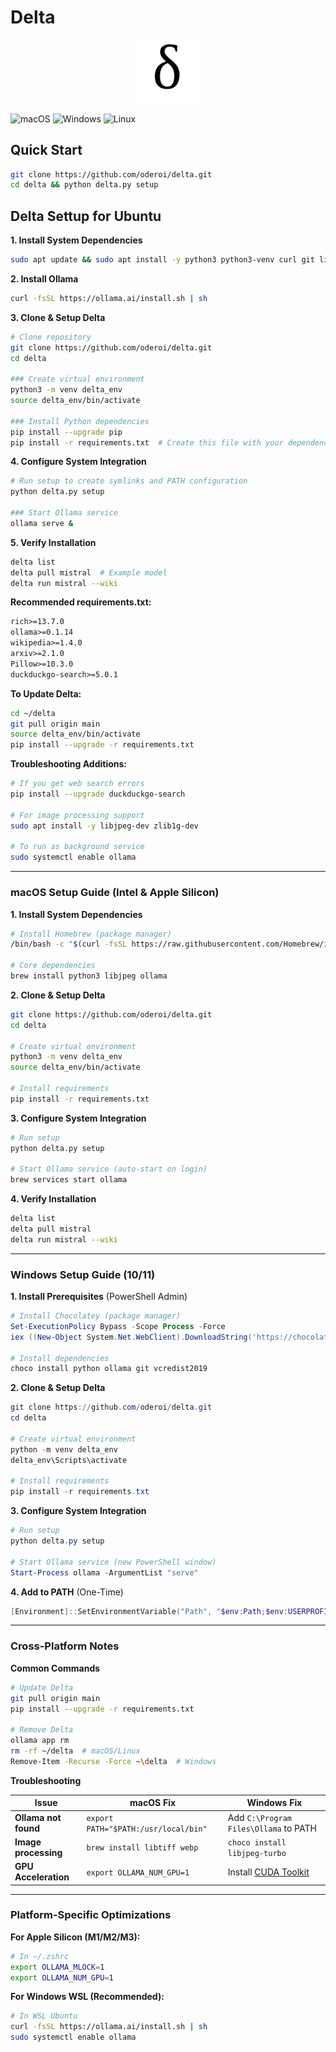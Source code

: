 # Delta


<div align="center">

<picture>
  <source media="(prefers-color-scheme: light)" srcset="/img/delta.png">
  <img alt="tiny corp logo" src="/img/delta.png" width="20%" height="20%">
</picture>

</div>

![macOS](https://img.shields.io/badge/macOS-兼容-success)
![Windows](https://img.shields.io/badge/Windows-兼容-success)
![Linux](https://img.shields.io/badge/Linux-兼容-success)

## Quick Start
```bash
git clone https://github.com/oderoi/delta.git
cd delta && python delta.py setup
```

## Delta Settup for Ubuntu

**1. Install System Dependencies**
```bash
sudo apt update && sudo apt install -y python3 python3-venv curl git libjpeg-dev zlib1g-dev
```

**2. Install Ollama**
```bash
curl -fsSL https://ollama.ai/install.sh | sh
```

**3. Clone & Setup Delta**
```bash
# Clone repository
git clone https://github.com/oderoi/delta.git
cd delta

### Create virtual environment
python3 -m venv delta_env
source delta_env/bin/activate

### Install Python dependencies
pip install --upgrade pip
pip install -r requirements.txt  # Create this file with your dependencies if missing
```

**4. Configure System Integration**
```bash
# Run setup to create symlinks and PATH configuration
python delta.py setup

### Start Ollama service
ollama serve &
```

**5. Verify Installation**
```bash
delta list
delta pull mistral  # Example model
delta run mistral --wiki
```

**Recommended requirements.txt:**
```txt
rich>=13.7.0
ollama>=0.1.14
wikipedia>=1.4.0
arxiv>=2.1.0
Pillow>=10.3.0
duckduckgo-search>=5.0.1
```

**To Update Delta:**
```bash
cd ~/delta
git pull origin main
source delta_env/bin/activate
pip install --upgrade -r requirements.txt
```

**Troubleshooting Additions:**
```bash
# If you get web search errors
pip install --upgrade duckduckgo-search

# For image processing support
sudo apt install -y libjpeg-dev zlib1g-dev

# To run as background service
sudo systemctl enable ollama
```

---

### **macOS Setup Guide** (Intel & Apple Silicon)

**1. Install System Dependencies**
```bash
# Install Homebrew (package manager)
/bin/bash -c "$(curl -fsSL https://raw.githubusercontent.com/Homebrew/install/HEAD/install.sh)"

# Core dependencies
brew install python3 libjpeg ollama
```

**2. Clone & Setup Delta**
```bash
git clone https://github.com/oderoi/delta.git
cd delta

# Create virtual environment
python3 -m venv delta_env
source delta_env/bin/activate

# Install requirements
pip install -r requirements.txt
```

**3. Configure System Integration**
```bash
# Run setup
python delta.py setup

# Start Ollama service (auto-start on login)
brew services start ollama
```

**4. Verify Installation**
```bash
delta list
delta pull mistral
delta run mistral --wiki
```

---

### **Windows Setup Guide** (10/11)

**1. Install Prerequisites** (PowerShell Admin)
```powershell
# Install Chocolatey (package manager)
Set-ExecutionPolicy Bypass -Scope Process -Force
iex ((New-Object System.Net.WebClient).DownloadString('https://chocolatey.org/install.ps1'))

# Install dependencies
choco install python ollama git vcredist2019
```

**2. Clone & Setup Delta**
```powershell
git clone https://github.com/oderoi/delta.git
cd delta

# Create virtual environment
python -m venv delta_env
delta_env\Scripts\activate

# Install requirements
pip install -r requirements.txt
```

**3. Configure System Integration**
```powershell
# Run setup
python delta.py setup

# Start Ollama service (new PowerShell window)
Start-Process ollama -ArgumentList "serve"
```

**4. Add to PATH** (One-Time)
```powershell
[Environment]::SetEnvironmentVariable("Path", "$env:Path;$env:USERPROFILE\bin", "User")
```

---

### **Cross-Platform Notes**

**Common Commands**
```bash
# Update Delta
git pull origin main
pip install --upgrade -r requirements.txt

# Remove Delta
ollama app rm
rm -rf ~/delta  # macOS/Linux
Remove-Item -Recurse -Force ~\delta  # Windows
```

**Troubleshooting**

| Issue | macOS Fix | Windows Fix |
|-------|-----------|-------------|
| **Ollama not found** | `export PATH="$PATH:/usr/local/bin"` | Add `C:\Program Files\Ollama` to PATH |
| **Image processing** | `brew install libtiff webp` | `choco install libjpeg-turbo` |
| **GPU Acceleration** | `export OLLAMA_NUM_GPU=1` | Install [CUDA Toolkit](https://developer.nvidia.com/cuda-downloads) |

---

### **Platform-Specific Optimizations**

**For Apple Silicon (M1/M2/M3):**
```bash
# In ~/.zshrc
export OLLAMA_MLOCK=1
export OLLAMA_NUM_GPU=1
```

**For Windows WSL (Recommended):**
```bash
# In WSL Ubuntu
curl -fsSL https://ollama.ai/install.sh | sh
sudo systemctl enable ollama
```
